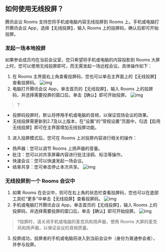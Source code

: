 ## 如何使用无线投屏？
腾讯会议 Rooms 支持您将手机或电脑内容无线投屏到 Rooms 上。手机或电脑打开腾讯会议 App，选择【无线投屏】，输入 Rooms 上的投屏码，确认后即可开始投屏。

### 发起一场本地投屏
如果参会成员均在当前会议室，您只希望将手机或电脑的内容投影到 Rooms 大屏上时，您可以使用无线投屏即可，而无需发起一场远程会议。具体操作如下：
1. 在 Rooms 主界面右上角查看投屏码，您也可以单击主界面上的【无线投屏】查看投屏码。
![img](https://dldir1.qq.com/download/support-center/image/rooms/wirelesscode.png)
2. 电脑打开腾讯会议 App，单击首页的【无线投屏】，输入 Rooms 上的投屏码，并选择需要投屏的窗口后，单击【确认】即可开始投屏。
![img](https://dldir1.qq.com/download/support-center/image/rooms/wirelessshare.png)
>?
 - 投屏码投屏时，默认将停用手机或电脑的音频，以保证现场会议的效果。
 - 无线投屏需更新到2.7及以上版本，在“设置”的“常规设置”页面中，勾选【启用无线投屏】即可在主界面增加无线投屏功能。
3. 进入投屏模式后，您可在 Rooms 上对投屏内容进行相关的操作：
 - 扬声器：您可以调节 Rooms 上扬声器的音量。
 - 批注：您可以对共享屏幕内容进行批注涂鸦、标注等操作。
 - 快速会议：您可以快速发起一场会议。
 - 结束共享：您可单击停止本次共享。
![img](https://dldir1.qq.com/download/support-center/image/rooms/sharedraw.png)

### 无线投屏到一个 Rooms 会议中
1. 如果 Rooms 在会议中，则可在右上角的状态栏查看投屏码，您也可以在底部工具栏“更多”中单击【无线投屏】查看投屏码。
![img](https://dldir1.qq.com/download/support-center/image/rooms/wirelesscode_meeting.png)
2. 手机或电脑打开腾讯会议 App，单击首页的【无线投屏】，输入 Rooms 上的投屏码，并选择需要投屏的窗口后，单击【确认】即可开始投屏。
![img](https://dldir1.qq.com/download/support-center/image/rooms/wirelessshare1.png)
>?投屏时，请关闭手机或电脑的麦克风和扬声器，使用 Rooms 大屏的麦克风和扬声器，以保证会议的音频质量。
3. 投屏成功，投屏者的手机或电脑将进入到当前会议中（身份为普通参会者），并参与投屏。
